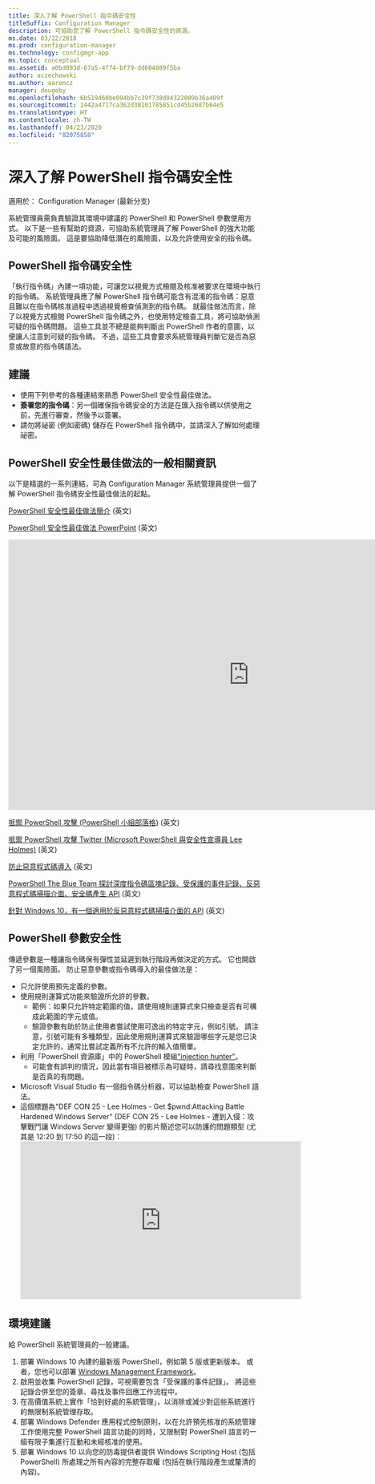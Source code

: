 ```yaml
---
title: 深入了解 PowerShell 指令碼安全性
titleSuffix: Configuration Manager
description: 可協助您了解 PowerShell 指令碼安全性的資源。
ms.date: 03/22/2018
ms.prod: configuration-manager
ms.technology: configmgr-app
ms.topic: conceptual
ms.assetid: a0bd093d-67a5-4f74-bf79-dd604889f5ba
author: aczechowski
ms.author: aaroncz
manager: dougeby
ms.openlocfilehash: 6b519d60be094bb7c39f738d04322009b36a409f
ms.sourcegitcommit: 1442a4717ca362d38101785851cd45b2687b64e5
ms.translationtype: HT
ms.contentlocale: zh-TW
ms.lasthandoff: 04/23/2020
ms.locfileid: "82075858"
---
```

# <a name="learn-more-about-powershell-script-security"></a>深入了解 PowerShell 指令碼安全性

適用於：  Configuration Manager (最新分支)

系統管理員需負責驗證其環境中建議的 PowerShell 和 PowerShell 參數使用方式。 以下是一些有幫助的資源，可協助系統管理員了解 PowerShell 的強大功能及可能的風險面。 這是要協助降低潛在的風險面，以及允許使用安全的指令碼。

## <a name="powershell-script-security"></a>PowerShell 指令碼安全性
「執行指令碼」內建一項功能，可讓您以視覺方式檢閱及核准被要求在環境中執行的指令碼。 系統管理員應了解 PowerShell 指令碼可能含有混淆的指令碼：惡意且難以在指令碼核准過程中透過視覺檢查偵測到的指令碼。 就最佳做法而言，除了以視覺方式檢閱 PowerShell 指令碼之外，也使用特定檢查工具，將可協助偵測可疑的指令碼問題。 這些工具並不總是能夠判斷出 PowerShell 作者的意圖，以便讓人注意到可疑的指令碼。 不過，這些工具會要求系統管理員判斷它是否為惡意或故意的指令碼語法。

## <a name="recommendations"></a>建議
- 使用下列參考的各種連結來熟悉 PowerShell 安全性最佳做法。
- **簽署您的指令碼**：另一個確保指令碼安全的方法是在匯入指令碼以供使用之前，先進行審查，然後予以簽署。
- 請勿將祕密 (例如密碼) 儲存在 PowerShell 指令碼中，並請深入了解如何處理祕密。


## <a name="general-information-about-powershell-security-best-practices"></a>PowerShell 安全性最佳做法的一般相關資訊

以下是精選的一系列連結，可為 Configuration Manager 系統管理員提供一個了解 PowerShell 指令碼安全性最佳做法的起點。  

[PowerShell 安全性最佳做法簡介](https://blogs.msdn.microsoft.com/powershell/2013/12/16/powershell-security-best-practices/ ) \(英文\)

[PowerShell 安全性最佳做法 PowerPoint](https://msdnshared.blob.core.windows.net/media/MSDNBlogsFS/prod.evol.blogs.msdn.com/CommunityServer.Blogs.Components.WeblogFiles/00/00/00/63/74/metablogapi/1055.PowerShell-Security-Best-Practices_3CA24C32.pptx) \(英文\)

<iframe src="https://channel9.msdn.com/Events/Blue-Hat-Security-Briefings/BlueHat-Security-Briefings-Fall-2013-Sessions/PowerShell-Best-Practices/player" width="960" height="540" allowFullScreen frameBorder="0"></iframe>

[抵禦 PowerShell 攻擊 (PowerShell 小組部落格)](https://blogs.msdn.microsoft.com/powershell/2017/10/23/defending-against-powershell-attacks/) \(英文\)

[抵禦 PowerShell 攻擊 Twitter (Microsoft PowerShell 與安全性宣導員 Lee Holmes)](https://twitter.com/Lee_Holmes/status/922462821081694208) \(英文\)

[防止惡意程式碼導入](https://blogs.msdn.microsoft.com/powershell/2006/11/22/protecting-against-malicious-code-injection/) \(英文\)

[PowerShell The Blue Team 探討深度指令碼區塊記錄、受保護的事件記錄、反惡意程式碼掃描介面、安全碼產生 API](https://blogs.msdn.microsoft.com/powershell/2015/06/09/powershell-the-blue-team/) \(英文\)

[針對 Windows 10，有一個適用於反惡意程式碼掃描介面的 API](https://cloudblogs.microsoft.com/microsoftsecure/2015/06/09/windows-10-to-offer-application-developers-new-malware-defenses/?source=mmpc) \(英文\)

## <a name="powershell-parameters-security"></a>PowerShell 參數安全性
傳遞參數是一種讓指令碼保有彈性並延遲到執行階段再做決定的方式。 它也開啟了另一個風險面。 防止惡意參數或指令碼導入的最佳做法是：

- 只允許使用預先定義的參數。
- 使用規則運算式功能來驗證所允許的參數。
    - 範例：如果只允許特定範圍的值，請使用規則運算式來只檢查是否有可構成此範圍的字元或值。
    - 驗證參數有助於防止使用者嘗試使用可逸出的特定字元，例如引號。 請注意，引號可能有多種類型，因此使用規則運算式來驗證哪些字元是您已決定允許的，通常比嘗試定義所有不允許的輸入值簡單。
- 利用「PowerShell 資源庫」中的 PowerShell 模組["injection hunter"](https://www.powershellgallery.com/packages/InjectionHunter/1.0.0)。
    - 可能會有誤判的情況，因此當有項目被標示為可疑時，請尋找意圖來判斷是否真的有問題。 
- Microsoft Visual Studio 有一個指令碼分析器，可以協助檢查 PowerShell 語法。
- 這個標題為"DEF CON 25 - Lee Holmes - Get $pwnd:Attacking Battle Hardened Windows Server" (DEF CON 25 - Lee Holmes - 遭到入侵：攻擊戰鬥讓 Windows Server 變得更強) 的影片簡述您可以防護的問題類型 (尤其是 12:20 到 17:50 的這一段)：    <iframe width="560" height="315" src="https://www.youtube.com/embed/ahxMOAAani8" frameborder="0" allow="autoplay; encrypted-media" allowfullscreen></iframe>

## <a name="environment-recommendations"></a>環境建議
給 PowerShell 系統管理員的一般建議。
1. 部署 Windows 10 內建的最新版 PowerShell，例如第 5 版或更新版本。 或者，您也可以部署 [Windows Management Framework](https://www.microsoft.com/download/details.aspx?id=54616)。 
2. 啟用並收集 PowerShell 記錄，可視需要包含「受保護的事件記錄」。 將這些記錄合併至您的簽章、尋找及事件回應工作流程中。
3. 在高價值系統上實作「恰到好處的系統管理」，以消除或減少對這些系統進行的無限制系統管理存取。
4. 部署 Windows Defender 應用程式控制原則，以在允許預先核准的系統管理工作使用完整 PowerShell 語言功能的同時，又限制對 PowerShell 語言的一組有限子集進行互動和未經核准的使用。
5. 部署 Windows 10 以向您的防毒提供者提供 Windows Scripting Host (包括 PowerShell) 所處理之所有內容的完整存取權 (包括在執行階段產生或釐清的內容)。
